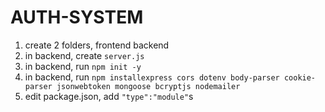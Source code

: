 # AUTH-SYSTEM

1. create 2 folders, frontend backend
2. in backend, create `server.js`
3. in backend, run `npm init -y`
4. in backend, run `npm installexpress cors dotenv body-parser cookie-parser jsonwebtoken mongoose bcryptjs nodemailer`
5. edit package.json, add `"type":"module"`s

